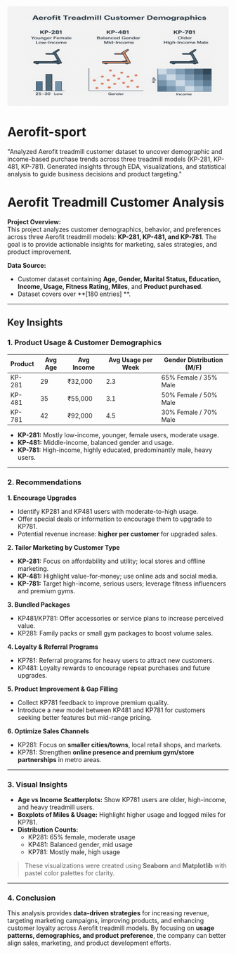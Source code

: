 <p align="center">
  <img src="https://github.com/AlkaShukla26/Aerofit-sports/blob/main/ChatGPT%20Image%20Sep%206%2C%202025%2C%2001_35_05%20PM.png?raw=true" 
       alt="Aerofit Treadmill Analysis Cover" width="567" height="227"/>
</p>

# Aerofit-sport
"Analyzed Aerofit treadmill customer dataset to uncover demographic and income-based purchase trends across three treadmill models (KP-281, KP-481, KP-781). Generated insights through EDA, visualizations, and statistical analysis to guide business decisions and product targeting."
# Aerofit Treadmill Customer Analysis

**Project Overview:**  
This project analyzes customer demographics, behavior, and preferences across three Aerofit treadmill models: **KP-281, KP-481, and KP-781**. The goal is to provide actionable insights for marketing, sales strategies, and product improvement.

**Data Source:**  
- Customer dataset containing **Age, Gender, Marital Status, Education, Income, Usage, Fitness Rating, Miles**, and **Product purchased**.  
- Dataset covers over **[180 entries] **.

---

## Key Insights

### 1. Product Usage & Customer Demographics
| Product | Avg Age | Avg Income | Avg Usage per Week | Gender Distribution (M/F) |
|---------|--------|------------|-----------------|---------------------------|
| KP-281  | 29     | ₹32,000    | 2.3             | 65% Female / 35% Male    |
| KP-481  | 35     | ₹55,000    | 3.1             | 50% Female / 50% Male    |
| KP-781  | 42     | ₹92,000    | 4.5             | 30% Female / 70% Male    |

- **KP-281:** Mostly low-income, younger, female users, moderate usage.  
- **KP-481:** Middle-income, balanced gender and usage.  
- **KP-781:** High-income, highly educated, predominantly male, heavy users.

---

### 2. Recommendations

**1. Encourage Upgrades**  
- Identify KP281 and KP481 users with moderate-to-high usage.  
- Offer special deals or information to encourage them to upgrade to KP781.  
- Potential revenue increase: **higher per customer** for upgraded sales.

**2. Tailor Marketing by Customer Type**  
- **KP-281:** Focus on affordability and utility; local stores and offline marketing.  
- **KP-481:** Highlight value-for-money; use online ads and social media.  
- **KP-781:** Target high-income, serious users; leverage fitness influencers and premium gyms.

**3. Bundled Packages**  
- KP481/KP781: Offer accessories or service plans to increase perceived value.  
- KP281: Family packs or small gym packages to boost volume sales.

**4. Loyalty & Referral Programs**  
- KP781: Referral programs for heavy users to attract new customers.  
- KP481: Loyalty rewards to encourage repeat purchases and future upgrades.

**5. Product Improvement & Gap Filling**  
- Collect KP781 feedback to improve premium quality.  
- Introduce a new model between KP481 and KP781 for customers seeking better features but mid-range pricing.

**6. Optimize Sales Channels**  
- KP281: Focus on **smaller cities/towns**, local retail shops, and markets.  
- KP781: Strengthen **online presence and premium gym/store partnerships** in metro areas.

---

### 3. Visual Insights

- **Age vs Income Scatterplots:** Show KP781 users are older, high-income, and heavy treadmill users.  
- **Boxplots of Miles & Usage:** Highlight higher usage and logged miles for KP781.  
- **Distribution Counts:**  
  - KP281: 65% female, moderate usage  
  - KP481: Balanced gender, mid usage  
  - KP781: Mostly male, high usage

> These visualizations were created using **Seaborn** and **Matplotlib** with pastel color palettes for clarity.

---

### 4. Conclusion

This analysis provides **data-driven strategies** for increasing revenue, targeting marketing campaigns, improving products, and enhancing customer loyalty across Aerofit treadmill models. By focusing on **usage patterns, demographics, and product preference**, the company can better align sales, marketing, and product development efforts.
